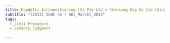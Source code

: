 ```yaml
---
title: Republic Airconditioning (S) Pte Ltd v Shinsung Eng Co Ltd (Singapore Branch) 
subtitle: "[2012] SGHC 46 / 06\_March\_2012"
tags:
  - Civil Procedure
  - Summary Judgment

---
```



